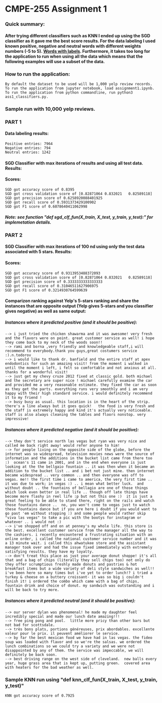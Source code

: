 # CMPE-255 Assignment 1


### Quick summary:
#### After trying different classifiers such as KNN I ended up using the SGD classifier as it gave me the best score results. For the data labeling I used known positive, negative and neutral words with different weights numbers (-5 to 5). [Words with labels](https://github.com/fnielsen/afinn/blob/master/afinn/data/AFINN-en-165.txt). Furthermore, it takes too long for the application to run when using all the data which means that the following examples will use a subset of the data.

### How to run the application:
```
By default the dataset to be used will be 1,000 yelp review records.  
To run the application from jupyter notebook, load assignment1.ipynb.
To run the application from python commandline, run python3 ass1_classifiers.py.
```

### Sample run with 10,000 yelp reviews. 

### PART 1

#### Data labeling results:
```
Positive entries: 7964
Negative entries: 794
Neutral entries: 1242
```
#### SGD Classifier with max iterations of results and using all test data. Results:

#### Scores:
```
SGD got accuracy score of 0.8395
SGD got cross validation score of [0.82871064 0.832021   0.82589118]
SGD got precision score of 0.6258920088401925
SGD got recall score of 0.5931373429100902
SGD got F1 score of 0.6078640411062998
```

##### Note: see function "def sgd_clf_fun(X_train, X_test, y_train, y_test):" for implemetation details.

### PART 2

#### SGD Classifier with max iterations of 100  nd using only the test data associated with 5 stars. Results:

#### Scores:

```
SGD got accuracy score of 0.9313953488372093
SGD got cross validation score of [0.82871064 0.832021   0.82589118]
SGD got precision score of 0.3333333333333333
SGD got recall score of 0.31046511627906975
SGD got F1 score of 0.3214930764599639
```

#### Comparizon ranking against Yelp's 5-stars ranking and share the instances that are opposite output (Yelp gives 5-stars and you classifier gives negative) as well as same output:

##### Instances where it predicted positive (and it should be positive): 
```
--> i just tried the chicken shawarma and it was awesome! very fresh and the flavors were on point. great customer service as well! i hope they come back to my neck of the woods soon!!
--> rami and borna ,very friendly and knowledgeable staff,i will recommend to everybody.thank you guys,great costumers service :).n.todorov
--> i would like to thank dr. banfield and the entire staff at apex endodontics for such an amazing visit! from the moment i walked in until the moment i left, i felt so comfortable and not anxious at all. thanks for a wonderful visit!
--> just get my chevy cruze 2012 fixed at classic gold. both michael and the secretary are super nice ! michael carefully examine the car and provided me a very reasonable estimate. they fixed the car as soon as they get the parts. everything runs very smoothly and i am very happy with their high standard service. i would definitely recommend it to my friend !
--> busy busy as usual. this location is in the heart of the strip. there's a line always but it goes quick!   the food is very fresh and the staff is extremely happy and kind it's actually very noticeable. staff is also always cleaning the tables and floors nonstop. very impressive!
```
##### Instances where it predicted negative (and it should be positive): 
```
--> they don't service north las vegas but ryan was very nice and called me back right away! would refer anyone to him!
--> for people living on the opposite side of the globe, before the internet was so widespread, television movies news were the source of information and the additions in the bucket list came from there too :)  ocean's 11 came in 2001, and in the end when everyone is just looking at the the bellgaio fountain .. it was then when it became an addition to the bucket list .. and i bet not just mine. then internet became widespread .. very common .. and then everyone was off to vegas. me!! the first time i came to america, the very first time .. it was due to work; in vegas :) .. i mean what better luck.  and without doubt .. the fountains of bellagio are one of those things which look even better in real life .. though off late things have become more flashy in reel life :p but not this one :)  it is just a great feeling to be able to stand there, right on the rails and watch those fountains dance ..  no, you won't come to vegas just to watch these fountains dance but if you are here i doubt if you would want to go past 'em without stopping :) and some people would rather skip "viva las vegas" to take a pic with the bootys for instagram or whatever .. i would not :)
--> i've shopped off and on at penney's my whole life. this store is the best. excellent customer service from the manager all the way to the cashiers. i recently encountered a frustrating situation with an online order, i called the national customer service number and it was a 13 minute wait. i called this ahwatukee store and the assistant manager took over and had the issue fixed immediately with extremely satisfying results. they have my loyalty.
--> don't treat this place as just your average donut shoppe! it's all that and a bag of chips (literally they sell chips too) not only do they offer scrumptious freshly made donuts and pastries & hot breakfast items but a wide variety of deli style sandwiches as well!!   i've been here so many times but i've yet to order lunch!? i tried a turkey & cheese on a buttery croissant- it was so big i couldn't finish it! i ordered the combo which came with a bag of chips, fountain drink and choice of donut. my sandwich was outstanding and i will be back to try more.
```
##### Instances where it predicted neutral (and it should be positive): 
```
--> our server dylan was phenomenal! he made my daughter feel incredibly special and made our lunch date amazing!!!
--> free ping pong and pool.  little more pricy than other bars but not bad for scottsdale.
--> très bons plats, portions généreuses, prix abordables. excellente valeur pour le prix. il peuvent améliorer le service.
--> by far the best mexican food we have had in las vegas. the fideo soup was loaded with flavor and so we're the salsas. we ordered the lunch combinations so we could try a variety and we were not disappointed by any of them. the service was impeccable, we will definitely be back soon.
--> best driving range on the west side of cleveland.  new balls every year, huge grass area that is kept up, putting green.  covered area with heaters for the bad weather as well.
```

### Sample KNN run using "def knn_clf_fun(X_train, X_test, y_train, y_test)"
```
KNN got accuracy score of 0.7925
```
